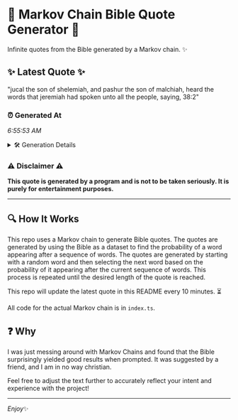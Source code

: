# 📖 Markov Chain Bible Quote Generator 📖

Infinite quotes from the Bible generated by a Markov chain. ✨

## ✨ Latest Quote ✨
"jucal the son of shelemiah, and pashur the son of malchiah, heard the words that jeremiah had spoken unto all the people, saying, 38:2"

### ⏰ Generated At
*6:55:53 AM*

<details>
    <summary>🛠️ Generation Details</summary>
    <p>
        <strong>🌱 Seed:</strong> jucal<br>
        <strong>🔄 Iterations:</strong> 23<br>
        <strong>📜 Context History:</strong><br>[ jucal ]: the<br>[ jucal, the ]: son<br>[ jucal, the, son ]: of<br>[ jucal, the, son, of ]: shelemiah,<br>[ jucal, the, son, of, shelemiah, ]: and<br>[ jucal, the, son, of, shelemiah,, and ]: pashur<br>[ the, son, of, shelemiah,, and, pashur ]: the<br>[ son, of, shelemiah,, and, pashur, the ]: son<br>[ of, shelemiah,, and, pashur, the, son ]: of<br>[ shelemiah,, and, pashur, the, son, of ]: malchiah,<br>[ and, pashur, the, son, of, malchiah, ]: heard<br>[ pashur, the, son, of, malchiah,, heard ]: the<br>[ the, son, of, malchiah,, heard, the ]: words<br>[ son, of, malchiah,, heard, the, words ]: that<br>[ of, malchiah,, heard, the, words, that ]: jeremiah<br>[ malchiah,, heard, the, words, that, jeremiah ]: had<br>[ heard, the, words, that, jeremiah, had ]: spoken<br>[ the, words, that, jeremiah, had, spoken ]: unto<br>[ words, that, jeremiah, had, spoken, unto ]: all<br>[ that, jeremiah, had, spoken, unto, all ]: the<br>[ jeremiah, had, spoken, unto, all, the ]: people,<br>[ had, spoken, unto, all, the, people, ]: saying,<br>[ spoken, unto, all, the, people,, saying, ]: 38:2<br>
    </p>
</details>

### ⚠️ Disclaimer ⚠️
**This quote is generated by a program and is not to be taken seriously. It is purely for entertainment purposes.**

---

## 🔍 How It Works

This repo uses a Markov chain to generate Bible quotes. The quotes are generated by using the Bible as a dataset to find the probability of a word appearing after a sequence of words. The quotes are generated by starting with a random word and then selecting the next word based on the probability of it appearing after the current sequence of words. This process is repeated until the desired length of the quote is reached.

This repo will update the latest quote in this README every 10 minutes. ⏳

All code for the actual Markov chain is in `index.ts`.

## ❓ Why

I was just messing around with Markov Chains and found that the Bible surprisingly yielded good results when prompted. 
It was suggested by a friend, and I am in no way christian.

Feel free to adjust the text further to accurately reflect your intent and experience with the project!

---

*Enjoy*✨
